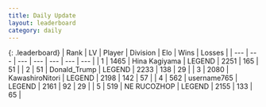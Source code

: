 ```yaml
---
title: Daily Update
layout: leaderboard
category: daily
---
```


{: .leaderboard}
| Rank | LV | Player | Division | Elo | Wins | Losses |
| --- | --- | --- | --- | --- | --- | --- |
| <span data-change="1">1</span> | 1465 | <span title="ID: 315148">Hina Kagiyama</span> | LEGEND | <span data-change="52">2251</span> | <span data-change="11">165</span> | <span data-change="0">51</span> |
| <span data-change="-1">2</span> | 51 | <span title="ID: 515520">Donald_Trump</span> | LEGEND | <span data-change="10">2233</span> | <span data-change="14">138</span> | <span data-change="4">29</span> |
| <span data-change="0">3</span> | 2080 | <span title="ID: 164871">KawashiroNitori</span> | LEGEND | <span data-change="4">2198</span> | <span data-change="3">142</span> | <span data-change="1">57</span> |
| <span data-change="0">4</span> | 562 | <span title="ID: 188640">username765</span> | LEGEND | <span data-change="0">2161</span> | <span data-change="0">92</span> | <span data-change="0">29</span> |
| <span data-change="1">5</span> | 519 | <span title="ID: 335720">NE RUCOZHOP</span> | LEGEND | <span data-change="20">2155</span> | <span data-change="5">133</span> | <span data-change="2">65</span> |
